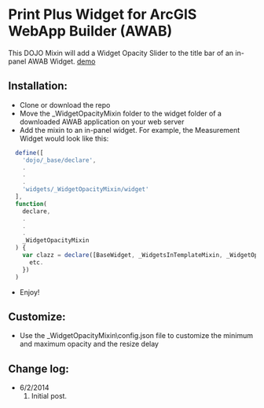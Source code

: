 # Print Plus Widget for ArcGIS WebApp Builder (AWAB)

This DOJO Mixin will add a Widget Opacity Slider to the title bar of an in-panel AWAB Widget. [demo](http://gis.hamiltoncounty.in.gov/mapviewer1/index.html)

## Installation:
* Clone or download the repo
* Move the _WidgetOpacityMixin folder to the widget folder of a downloaded AWAB application on your web server
* Add the mixin to an in-panel widget.  For example, the Measurement Widget would look like this:

```javascript
  define([
    'dojo/_base/declare',
    .
    .
    .
    'widgets/_WidgetOpacityMixin/widget'
  ],
  function(
    declare,
    .
    .
    .
    _WidgetOpacityMixin
  ) {
    var clazz = declare([BaseWidget, _WidgetsInTemplateMixin, _WidgetOpacityMixin], {
      etc.
    })
  )
```

* Enjoy!

## Customize:
* Use the _WidgetOpacityMixin\config.json file to customize the minimum and maximum opacity and the resize delay

## Change log:
* 6/2/2014
	1. Initial post.
